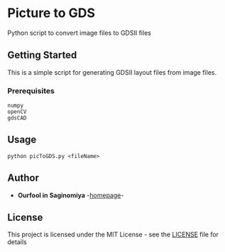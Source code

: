 # Picture to GDS
Python script to convert image files to GDSII files

## Getting Started
This is a simple script for generating GDSII layout files from image files.

### Prerequisites
```
numpy
openCV
gdsCAD
```

## Usage
```
python picToGDS.py <fileName>
```

## Author
* **Ourfool in Saginomiya** -[homepage](http://www.saginomiya.xyz/)-

## License
This project is licensed under the MIT License - see the [LICENSE](LICENSE) file for details
